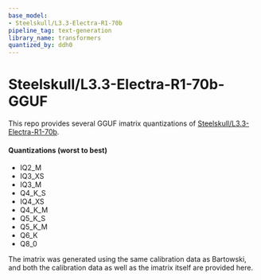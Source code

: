 ```yaml
---
base_model:
- Steelskull/L3.3-Electra-R1-70b
pipeline_tag: text-generation
library_name: transformers
quantized_by: ddh0
---
```


# Steelskull/L3.3-Electra-R1-70b-GGUF

This repo provides several GGUF imatrix quantizations of [Steelskull/L3.3-Electra-R1-70b](https://huggingface.co/Steelskull/L3.3-Electra-R1-70b).

#### Quantizations (worst to best)
- IQ2_M
- IQ3_XS
- IQ3_M
- Q4_K_S
- IQ4_XS
- Q4_K_M
- Q5_K_S
- Q5_K_M
- Q6_K
- Q8_0

The imatrix was generated using the same calibration data as Bartowski, and both the calibration data as well as the imatrix itself are provided here.